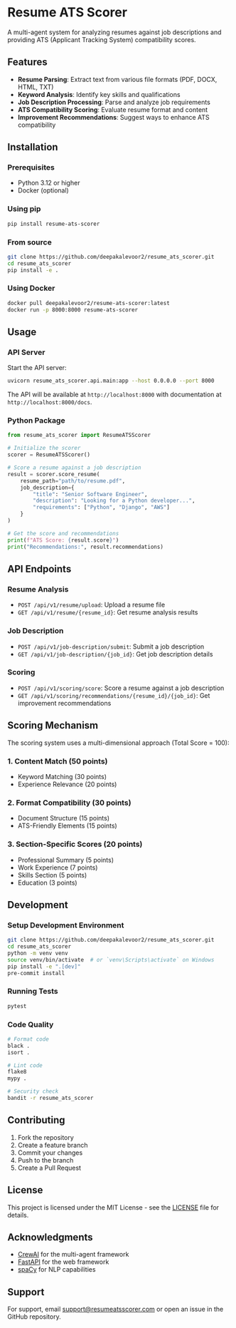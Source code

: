 # Resume ATS Scorer

A multi-agent system for analyzing resumes against job descriptions and providing ATS (Applicant Tracking System) compatibility scores.

## Features

- **Resume Parsing**: Extract text from various file formats (PDF, DOCX, HTML, TXT)
- **Keyword Analysis**: Identify key skills and qualifications
- **Job Description Processing**: Parse and analyze job requirements
- **ATS Compatibility Scoring**: Evaluate resume format and content
- **Improvement Recommendations**: Suggest ways to enhance ATS compatibility

## Installation

### Prerequisites

- Python 3.12 or higher
- Docker (optional)

### Using pip

```bash
pip install resume-ats-scorer
```

### From source

```bash
git clone https://github.com/deepakalevoor2/resume_ats_scorer.git
cd resume_ats_scorer
pip install -e .
```

### Using Docker

```bash
docker pull deepakalevoor2/resume-ats-scorer:latest
docker run -p 8000:8000 resume-ats-scorer
```

## Usage

### API Server

Start the API server:

```bash
uvicorn resume_ats_scorer.api.main:app --host 0.0.0.0 --port 8000
```

The API will be available at `http://localhost:8000` with documentation at `http://localhost:8000/docs`.

### Python Package

```python
from resume_ats_scorer import ResumeATSScorer

# Initialize the scorer
scorer = ResumeATSScorer()

# Score a resume against a job description
result = scorer.score_resume(
    resume_path="path/to/resume.pdf",
    job_description={
        "title": "Senior Software Engineer",
        "description": "Looking for a Python developer...",
        "requirements": ["Python", "Django", "AWS"]
    }
)

# Get the score and recommendations
print(f"ATS Score: {result.score}")
print("Recommendations:", result.recommendations)
```

## API Endpoints

### Resume Analysis

- `POST /api/v1/resume/upload`: Upload a resume file
- `GET /api/v1/resume/{resume_id}`: Get resume analysis results

### Job Description

- `POST /api/v1/job-description/submit`: Submit a job description
- `GET /api/v1/job-description/{job_id}`: Get job description details

### Scoring

- `POST /api/v1/scoring/score`: Score a resume against a job description
- `GET /api/v1/scoring/recommendations/{resume_id}/{job_id}`: Get improvement recommendations

## Scoring Mechanism

The scoring system uses a multi-dimensional approach (Total Score = 100):

### 1. Content Match (50 points)
- Keyword Matching (30 points)
- Experience Relevance (20 points)

### 2. Format Compatibility (30 points)
- Document Structure (15 points)
- ATS-Friendly Elements (15 points)

### 3. Section-Specific Scores (20 points)
- Professional Summary (5 points)
- Work Experience (7 points)
- Skills Section (5 points)
- Education (3 points)

## Development

### Setup Development Environment

```bash
git clone https://github.com/deepakalevoor2/resume_ats_scorer.git
cd resume_ats_scorer
python -m venv venv
source venv/bin/activate  # or `venv\Scripts\activate` on Windows
pip install -e ".[dev]"
pre-commit install
```

### Running Tests

```bash
pytest
```

### Code Quality

```bash
# Format code
black .
isort .

# Lint code
flake8
mypy .

# Security check
bandit -r resume_ats_scorer
```

## Contributing

1. Fork the repository
2. Create a feature branch
3. Commit your changes
4. Push to the branch
5. Create a Pull Request

## License

This project is licensed under the MIT License - see the [LICENSE](LICENSE) file for details.

## Acknowledgments

- [CrewAI](https://github.com/joaomdmoura/crewAI) for the multi-agent framework
- [FastAPI](https://fastapi.tiangolo.com/) for the web framework
- [spaCy](https://spacy.io/) for NLP capabilities

## Support

For support, email support@resumeatsscorer.com or open an issue in the GitHub repository.